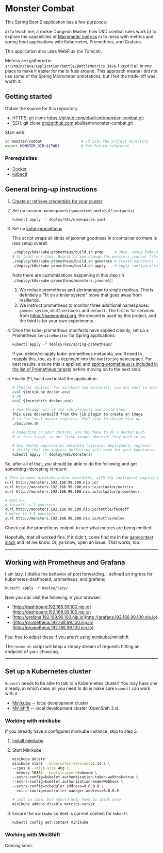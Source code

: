 # Monster Combat

This Spring Boot 2 application has a few purposes:

a) to teach me, a rookie Dungeon Master, how D&D combat rules work
b) to explore the capabilities of [Micrometer metrics]()
c) to mess with metrics and spring boot applications with Kubernetes, Prometheus, and Grafana.

This application also uses WebFlux (no Tomcat).

Metrics are gathered in `src/main/java/application/battle/BattleMetrics.java`. I kept it all in one place to make it easier for me to fuss around. This approach means I did not use some of the Spring Micrometer annotations, but I felt the trade-off was worth it.

## Getting started

Obtain the source for this repository:

* HTTPS: git clone https://github.com/ebullient/monster-combat.git
* SSH: git clone git@github.com:ebullient/monster-combat.git

Start with:

```bash
cd monster-combat                  # cd into the project directory
export MONSTER_DIR=${PWD}          # for future reference
```

### Prerequisites

* [Docker](https://docs.docker.com/install/)
* [kubectl](https://kubernetes.io/docs/tasks/tools/install-kubectl/)

## General bring-up instructions

1. [Create or retrieve credentials for your cluster](#set-up-a-kubernetes-cluster)

2. Set up custom namespaces (`gameontext` and `ebullientworks`)

    ```bash
    kubectl apply -f deploy/k8s/namespaces.yaml
    ```

3. Set up [kube-prometheus](https://github.com/coreos/kube-prometheus)

    This script wraps all kinds of jsonnet goodness in a container so there is less setup overall:

    ```bash
    ./deploy/k8s/kube-prometheus/build.sh prep     # Once. setup kube-prometheus jsonnet
    # At least one time. Repeat if you change the monsters.jsonnet file
    ./deploy/k8s/kube-prometheus/build.sh generate # Create manifests
    ./deploy/k8s/kube-prometheus/build.sh apply    # Apply configuration to cluster
    ```

    Note there are customizations happening in this step (in `./deploy/k8s/kube-prometheus/monsters.jsonnet`):

    1. We reduce prometheus and alertmanager to single replicas. This is definitely a "fit on a tinier system" move that goes away from resilience.
    2. We instruct prometheus to monitor three additional namespaces: `gameon-system`, `ebullientworks` and `default`. The first is for services from https://gameontext.org, the second is used by this project, and the third is for your own experiments.

4. Once the kube-prometheus manifests have applied cleanly, set up a Prometheus `ServiceMonitor` for Spring applications:

    ```bash
    kubectl apply -f deploy/k8s/spring-prometheus/
    ```

    If you delete/re-apply kube-prometheus metadata, you'll need to reapply this, too, as it is deployed into the `monitoring` namespace. For best results, ensure this is applied, and [spring-prometheus is included in the list of Prometheus targets]() before moving on to the next step.

4. Finally (!!), build and install the application:

    ```bash
    # Choices choices. For minikube and minishift, you may want to share the VM registry
    eval $(minikube docker-env)
    # OR
    eval $(minishift docker-env)

    # Run through all of the sub-projects and build them
    This uses dockerBuild from the jib plugin to create an image
    # in the local docker registry. Feel free to change that up.
    ./buildme.sh

    # Depending on your choices, you may have to do a docker push
    # at this stage, to put fresh images wherever they need to go.

    # Now deploy application metadata (service, deployment, ingress)
    # Verify that the ingress definition will work for your kubernetes cluster
    kubectl apply -f deploy/k8s/monsters/
    ```

So, after all of that, you should be able to do the following and get something interesting in return:

```bash
# This assumes minikube and/or minishift, with the configured ingress URL
curl http://monsters.192.168.99.100.nip.io/
curl http://monsters.192.168.99.100.nip.io/actuator/metrics
curl http://monsters.192.168.99.100.nip.io/actuator/prometheus

# Battles:
# faceoff is 2 monsters
curl http://monsters.192.168.99.100.nip.io/battle/faceoff
# melee is 3-5 monsters
curl http://monsters.192.168.99.100.nip.io/battle/melee
```

Check out the prometheus endpoit to see what metrics are being emitted.

Hopefully, that all worked fine. If it didn't, come find me in the [gameontext slack](https://gameontext.org/slackin) and let me know. Or, ya know, open an issue. That works, too.

---

## Working with Prometheus and Grafana

I am lazy. I dislike the behavior of port forwarding. I defined an ingress for kubernetes-dashboard, prometheus, and grafana:

```bash
kubectl apply -f deploy/lazy/
```

Now you can visit the following in your browser:

* [http://dashboard.192.168.99.100.nip.io](http://dashboard.192.168.99.100.nip.io)
* [http://grafana.192.168.99.100.nip.io](http://grafana.192.168.99.100.nip.io)
* [http://prometheus.192.168.99.100.nip.io](http://prometheus.192.168.99.100.nip.io)

Feel free to adjust these if you aren't using minikube/minishift.

The `runme.sh` script will keep a steady stream of requests hitting an endpoint of your choosing.

---

## Set up a Kubernetes cluster

`kubectl` needs to be able to talk to a Kuberenetes cluster! You may have one already, in which case, all you need to do is make sure `kubectl` can work with it.

* [Minikube](#minikube) -- local development cluster
* [Minishift](#minishift) -- local development cluster (OpenShift 3.x)

### Working with minikube

If you already have a configured minikube instance, skip to step 3.

1. [Install minikube](https://kubernetes.io/docs/tasks/tools/install-minikube/)

2. Start Minikube:

    ```bash
    minikube delete
    minikube start --kubernetes-version=v1.14.7 \
    --cpus 4 --disk-size 40g \
    --memory 16384 --bootstrapper=kubeadm \
    --extra-config=kubelet.authentication-token-webhook=true \
    --extra-config=kubelet.authorization-mode=Webhook \
    --extra-config=scheduler.address=0.0.0.0 \
    --extra-config=controller-manager.address=0.0.0.0

    # just in case, but should only have to check once
    minikube addons disable metrics-server
    ```

3. Ensure the `minikube` context is current context for `kubectl`

    ```bash
    kubectl config set-context minikube
    ```

### Working with MiniShift

Coming soon.
